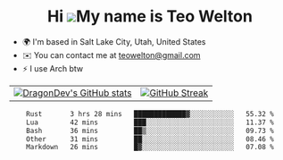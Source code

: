 <div align="center">
  
# Hi ![](https://user-images.githubusercontent.com/18350557/176309783-0785949b-9127-417c-8b55-ab5a4333674e.gif)My name is Teo Welton
</div>

*   🌍  I'm based in Salt Lake City, Utah, United States
*   ✉️  You can contact me at [teowelton@gmail.com](mailto:teowelton@gmail.com)
*   ⚡  I use Arch btw

<div align="center">

|||
|:-------------------------:|:-------------------------:|
| [![DragonDev's GitHub stats](https://github-readme-stats.vercel.app/api?username=DragonDev07&bg_color=1e1e2e&text_color=cdd6f4&icon_color=cba6f7&title_color=94e2d5)](https://github.com/DragonDev07) | [![GitHub Streak](https://streak-stats.demolab.com?user=DragonDev07&theme=catppuccin-mocha)](https://git.io/streak-stats) |

<!--START_SECTION:waka-->

```txt
Rust       3 hrs 28 mins   █████████████▓░░░░░░░░░░░   55.32 %
Lua        42 mins         ███░░░░░░░░░░░░░░░░░░░░░░   11.37 %
Bash       36 mins         ██▒░░░░░░░░░░░░░░░░░░░░░░   09.73 %
Other      31 mins         ██░░░░░░░░░░░░░░░░░░░░░░░   08.46 %
Markdown   26 mins         █▓░░░░░░░░░░░░░░░░░░░░░░░   07.08 %
```

<!--END_SECTION:waka-->

</div>
